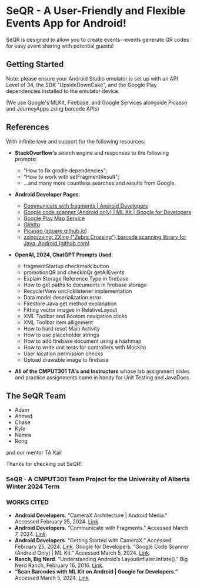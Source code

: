 
# SeQR - A User-Friendly and Flexible Events App for Android!

SeQR is designed to allow you to create events--events generate QR codes for easy event sharing with potential guests!

## Getting Started

Note: please ensure your Android Studio emulator is set up with an API Level of 34, the SDK "UpsideDownCake", and the Google Play dependencies installed to the emulator device.

(We use Google's MLKit, Firebase, and Google Services alongside Picasso and JourneyApps zxing barcode APIs) 

## References

With infinite love and support for the following resources:

- **StackOverflow's** search engine and responses to the following prompts:
  - "How to fix gradle dependencies";
  - "How to work with setFragmentResult";
  - ...and many more countless searches and results from Google.

- **Android Developer Pages**:
  - [Communicate with fragments | Android Developers](https://developer.android.com/guide/fragments/communicate#pass-parent-child)
  - [Google code scanner (Android only) | ML Kit | Google for Developers](https://developers.google.com/ml-kit/vision/barcode-scanning/code-scanner)
  - [Google Play Map Service](https://developers.google.com/android/guides/releases)
  - [Okhttp](https://square.github.io/okhttp/)
  - [Picasso (square.github.io)](https://square.github.io/picasso/)
  - [zxing/zxing: ZXing ("Zebra Crossing") barcode scanning library for Java, Android (github.com)](https://github.com/zxing/zxing)

- **OpenAI, 2024, ChatGPT Prompts Used**:
  - fragmentStartup checkmark button
  - promotionQR and checkInQr getAllEvents
  - Explain Storage Reference Type in firebase
  - How to get paths to documents in firebase storage
  - RecyclerView onclicklistener implementation
  - Data model deserialization error
  - Firestore Java get method explanation
  - Fitting vector images in RelativeLayout
  - XML Toolbar and Bootom navigation clicks
  - XML Toolbar item allignment
  - How to hard reset Main Activity
  - How to use placeholder strings
  - How to add firebase document using a hashmap
  - How to write unit tests for controllers with Mockito
  - User location permission checks
  - Upload drawable image to firebase

- **All of the CMPUT301 TA's and Instructors** whose lab assignment slides and practice assignments came in handy for Unit Testing and JavaDocs

## The SeQR Team

- Adam
- Ahmed
- Chase
- Kyle
- Namra
- Rong

and our mentor TA Kai!

Thanks for checking out SeQR!

### SeQR - A CMPUT301 Team Project for the University of Alberta Winter 2024 Term

### WORKS CITED

- **Android Developers**. “CameraX Architecture | Android Media.” Accessed February 25, 2024. [Link](https://developer.android.com/media/camera/camerax/architecture).
- **Android Developers**. “Communicate with Fragments.” Accessed March 7, 2024. [Link](https://developer.android.com/guide/fragments/communicate).
- **Android Developers**. “Getting Started with CameraX.” Accessed February 25, 2024. [Link](https://developer.android.com/codelabs/camerax-getting-started).
Google for Developers. “Google Code Scanner (Android Only) | ML Kit.” Accessed March 5, 2024. [Link](https://developers.google.com/ml-kit/vision/barcode-scanning/code-scanner).
- **Ranch, Big Nerd**. “Understanding Android’s LayoutInflater.Inflate().” Big Nerd Ranch, February 16, 2016. [Link](https://bignerdranch.com/blog/understanding-androids-layoutinflater-inflate/).
- **“Scan Barcodes with ML Kit on Android | Google for Developers.”** Accessed March 5, 2024. [Link](https://developers.google.com/ml-kit/vision/barcode-scanning/android).
